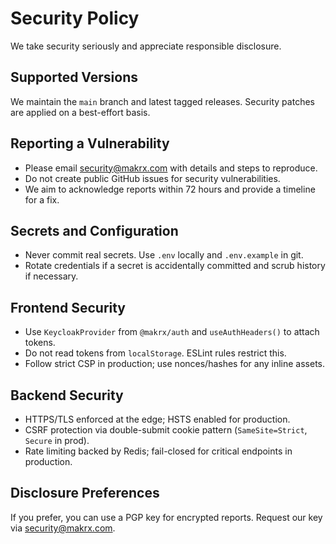 # Security Policy

We take security seriously and appreciate responsible disclosure.

## Supported Versions

We maintain the `main` branch and latest tagged releases. Security patches are applied on a best-effort basis.

## Reporting a Vulnerability

- Please email security@makrx.com with details and steps to reproduce.
- Do not create public GitHub issues for security vulnerabilities.
- We aim to acknowledge reports within 72 hours and provide a timeline for a fix.

## Secrets and Configuration

- Never commit real secrets. Use `.env` locally and `.env.example` in git.
- Rotate credentials if a secret is accidentally committed and scrub history if necessary.

## Frontend Security

- Use `KeycloakProvider` from `@makrx/auth` and `useAuthHeaders()` to attach tokens.
- Do not read tokens from `localStorage`. ESLint rules restrict this.
- Follow strict CSP in production; use nonces/hashes for any inline assets.

## Backend Security

- HTTPS/TLS enforced at the edge; HSTS enabled for production.
- CSRF protection via double-submit cookie pattern (`SameSite=Strict`, `Secure` in prod).
- Rate limiting backed by Redis; fail-closed for critical endpoints in production.

## Disclosure Preferences

If you prefer, you can use a PGP key for encrypted reports. Request our key via security@makrx.com.
